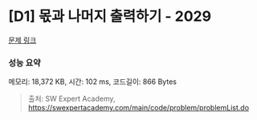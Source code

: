 # [D1] 몫과 나머지 출력하기 - 2029 

[문제 링크](https://swexpertacademy.com/main/code/problem/problemDetail.do?contestProbId=AV5QGNvKAtEDFAUq) 

### 성능 요약

메모리: 18,372 KB, 시간: 102 ms, 코드길이: 866 Bytes



> 출처: SW Expert Academy, https://swexpertacademy.com/main/code/problem/problemList.do